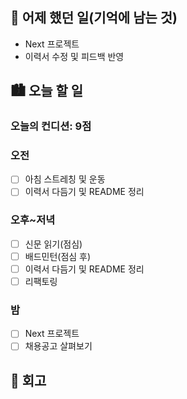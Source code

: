 ## 🌃 어제 했던 일(기억에 남는 것)

- Next 프로젝트
- 이력서 수정 및 피드백 반영

## 🏙️ 오늘 할 일

### 오늘의 컨디션: 9점

### 오전

- [ ] 아침 스트레칭 및 운동
- [ ] 이력서 다듬기 및 README 정리

### 오후~저녁

- [ ] 신문 읽기(점심)
- [ ] 배드민턴(점심 후)
- [ ] 이력서 다듬기 및 README 정리
- [ ] 리팩토링

### 밤

- [ ] Next 프로젝트
- [ ] 채용공고 살펴보기

## 🌆 회고
